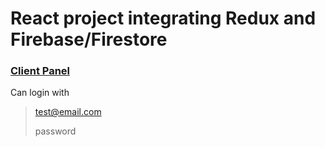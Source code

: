 # React project integrating Redux and Firebase/Firestore

### [Client Panel](https://client-panel-redux-nds.firebaseapp.com/)

Can login with

> test@email.com
>
> password
